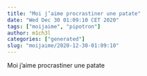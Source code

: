 ```yaml
---
title: "Moi j’aime procrastiner une patate"
date: "Wed Dec 30 01:09:10 CET 2020"
tags: ["moijaime", "pipotron"]
author: m1ch3l
categories: ["generated"]
slug: "moijaime/2020-12-30-01:09:10"
---
```


Moi j’aime procrastiner une patate

